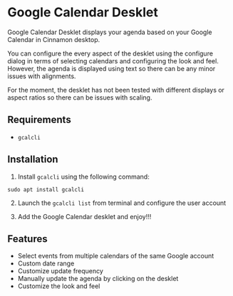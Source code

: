 # Google Calendar Desklet
Google Calendar Desklet displays your agenda based on your Google Calendar in Cinnamon desktop.

You can configure the every aspect of the desklet using the configure dialog in terms of selecting calendars and configuring the look and feel. However, the agenda is displayed using text so there can be any minor issues with alignments.

For the moment, the desklet has not been tested with different displays or aspect ratios so there can be issues with scaling.

## Requirements
 - `gcalcli`

## Installation
  1. Install `gcalcli` using the following command:
  ```
  sudo apt install gcalcli
  ```

  2. Launch the `gcalcli list` from terminal and configure the user account

  3. Add the Google Calendar desklet and enjoy!!!

## Features
- Select events from multiple calendars of the same Google account
- Custom date range
- Customize update frequency
- Manually update the agenda by clicking on the desklet
- Customize the look and feel